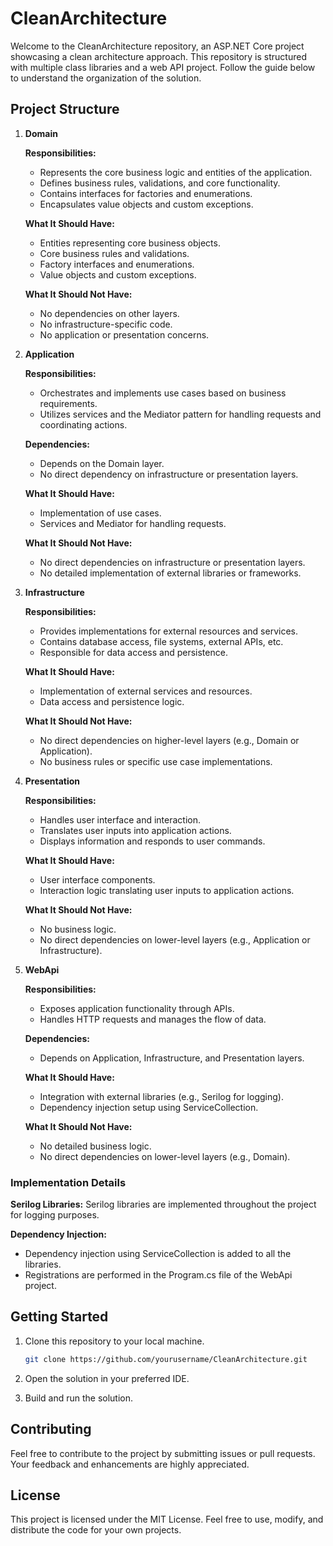 # CleanArchitecture

Welcome to the CleanArchitecture repository, an ASP.NET Core project showcasing a clean architecture approach. This repository is structured with multiple class libraries and a web API project. Follow the guide below to understand the organization of the solution.

## Project Structure

1. **Domain**

   **Responsibilities:**
   - Represents the core business logic and entities of the application.
   - Defines business rules, validations, and core functionality.
   - Contains interfaces for factories and enumerations.
   - Encapsulates value objects and custom exceptions.

   **What It Should Have:**
   - Entities representing core business objects.
   - Core business rules and validations.
   - Factory interfaces and enumerations.
   - Value objects and custom exceptions.

   **What It Should Not Have:**
   - No dependencies on other layers.
   - No infrastructure-specific code.
   - No application or presentation concerns.

2. **Application**

   **Responsibilities:**
   - Orchestrates and implements use cases based on business requirements.
   - Utilizes services and the Mediator pattern for handling requests and coordinating actions.

   **Dependencies:**
   - Depends on the Domain layer.
   - No direct dependency on infrastructure or presentation layers.

   **What It Should Have:**
   - Implementation of use cases.
   - Services and Mediator for handling requests.

   **What It Should Not Have:**
   - No direct dependencies on infrastructure or presentation layers.
   - No detailed implementation of external libraries or frameworks.

3. **Infrastructure**

   **Responsibilities:**
   - Provides implementations for external resources and services.
   - Contains database access, file systems, external APIs, etc.
   - Responsible for data access and persistence.

   **What It Should Have:**
   - Implementation of external services and resources.
   - Data access and persistence logic.

   **What It Should Not Have:**
   - No direct dependencies on higher-level layers (e.g., Domain or Application).
   - No business rules or specific use case implementations.

4. **Presentation**

   **Responsibilities:**
   - Handles user interface and interaction.
   - Translates user inputs into application actions.
   - Displays information and responds to user commands.

   **What It Should Have:**
   - User interface components.
   - Interaction logic translating user inputs to application actions.

   **What It Should Not Have:**
   - No business logic.
   - No direct dependencies on lower-level layers (e.g., Application or Infrastructure).

5. **WebApi**

   **Responsibilities:**
   - Exposes application functionality through APIs.
   - Handles HTTP requests and manages the flow of data.

   **Dependencies:**
   - Depends on Application, Infrastructure, and Presentation layers.

   **What It Should Have:**
   - Integration with external libraries (e.g., Serilog for logging).
   - Dependency injection setup using ServiceCollection.

   **What It Should Not Have:**
   - No detailed business logic.
   - No direct dependencies on lower-level layers (e.g., Domain).

### Implementation Details

**Serilog Libraries:** Serilog libraries are implemented throughout the project for logging purposes.

**Dependency Injection:**

- Dependency injection using ServiceCollection is added to all the libraries.
- Registrations are performed in the Program.cs file of the WebApi project.

## Getting Started

1. Clone this repository to your local machine.

    ```bash
    git clone https://github.com/yourusername/CleanArchitecture.git
    ```

2. Open the solution in your preferred IDE.

3. Build and run the solution.

## Contributing

Feel free to contribute to the project by submitting issues or pull requests. Your feedback and enhancements are highly appreciated.

## License

This project is licensed under the MIT License. Feel free to use, modify, and distribute the code for your own projects.
